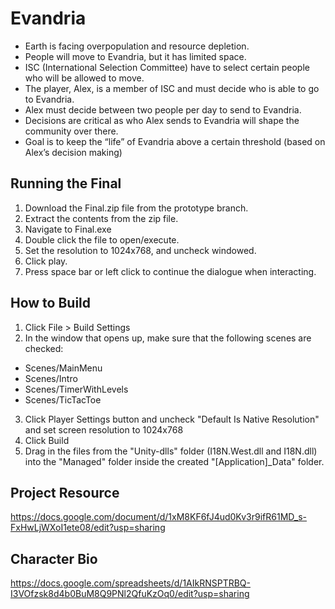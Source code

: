 # Evandria
- Earth is facing overpopulation and resource depletion.  
- People will move to Evandria, but it has limited space.  
- ISC (International Selection Committee) have to select certain people who will be allowed to move.  
- The player, Alex, is a member of ISC and must decide who is able to go to Evandria.  
- Alex must decide between two people per day to send to Evandria.  
- Decisions are critical as who Alex sends to Evandria will shape the community over there.  
- Goal is to keep the “life” of Evandria above a certain threshold (based on Alex’s decision making)  

## Running the Final
1. Download the Final.zip file from the prototype branch.  
2. Extract the contents from the zip file.  
3. Navigate to Final.exe  
4. Double click the file to open/execute.  
5. Set the resolution to 1024x768, and uncheck windowed.  
6. Click play.
7. Press space bar or left click to continue the dialogue when interacting.  

## How to Build
1. Click File > Build Settings
2. In the window that opens up, make sure that the following scenes are checked:
  * Scenes/MainMenu
  * Scenes/Intro
  * Scenes/TimerWithLevels
  * Scenes/TicTacToe
3. Click Player Settings button and uncheck "Default Is Native Resolution" and set screen resolution to 1024x768
4. Click Build
5. Drag in the files from the "Unity-dlls" folder (I18N.West.dll and I18N.dll) into the "Managed" folder inside the created
"[Application]_Data" folder.

## Project Resource
https://docs.google.com/document/d/1xM8KF6fJ4ud0Kv3r9ifR61MD_s-FxHwLjWXoI1ete08/edit?usp=sharing

## Character Bio
https://docs.google.com/spreadsheets/d/1AIkRNSPTRBQ-I3VOfzsk8d4b0BuM8Q9PNl2QfuKzOq0/edit?usp=sharing
